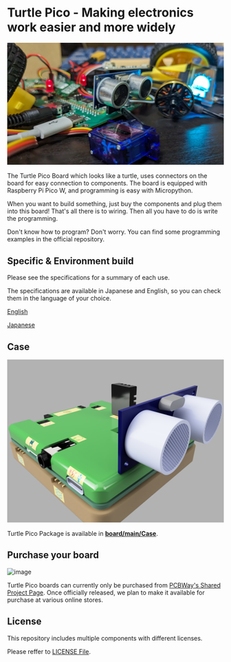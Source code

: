 # Turtle Pico - Making electronics work easier and more widely

![Turtle Pico](board/main/pic/PXL_20240507_160146261.jpg)

The Turtle Pico Board which looks like a turtle, uses connectors on the board for easy connection to components. The board is equipped with Raspberry Pi Pico W, and programming is easy with Micropython.

When you want to build something, just buy the components and plug them into this board! That's all there is to wiring. Then all you have to do is write the programming.

Don't know how to program? Don't worry. You can find some programming examples in the official repository.

## Specific & Environment build

Please see the specifications for a summary of each use.

The specifications are available in Japanese and English, so you can check them in the language of your choice.

[English](board/main/specific/specific_en.pdf)

[Japanese](board/main/specific/specific_jp.pdf)

## Case

![case](board/main/pic/Case2.PNG)

Turtle Pico Package is available in [**board/main/Case**](https://github.com/Jin-Neuron/Turtle-Pico/tree/master/board/main/Case).

## Purchase your board

![image](https://github.com/user-attachments/assets/7ed59ffb-0fa4-4088-b02c-0e429f06822e)

Turtle Pico boards can currently only be purchased from [PCBWay's Shared Project Page](https://www.pcbway.com/project/shareproject/Turtle_Pico_Board_c183b11f.html). Once officially released, we plan to make it available for purchase at various online stores. 

## License

This repository includes multiple components with different licenses.

Please reffer to [LICENSE File](License.txt).
